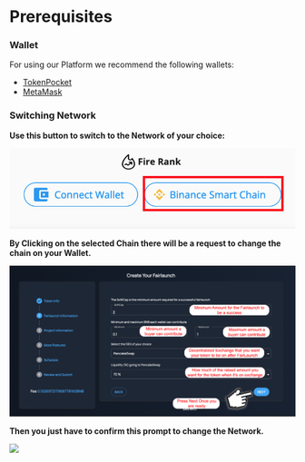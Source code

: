 # Prerequisites

### Wallet

For using our Platform we recommend the following wallets:

* [TokenPocket](https://www.tokenpocket.pro)
* [MetaMask](https://metamask.io/)

### Switching Network

**Use this button to switch to the Network of your choice:**

****![](<../.gitbook/assets/Screenshot at Mar 24 16-00-00.png>)****

**By Clicking on the selected Chain there will be a request to change the chain on your Wallet.**

![](<../.gitbook/assets/image (22).png>)

**Then you just have to confirm this prompt to change the Network.**

![](../.gitbook/assets/image-16-.png)
